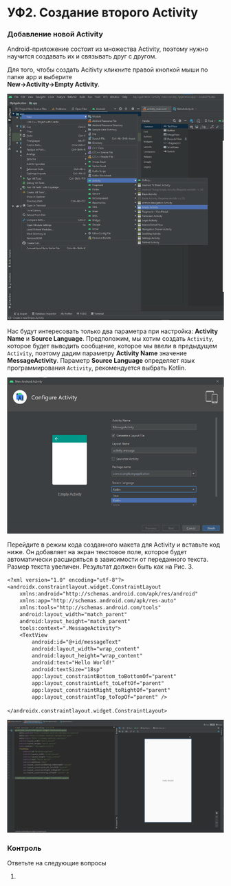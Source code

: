 # УФ2. Создание второго Activity

### Добавление новой Activity

Android-приложение состоит из множества Activity, поэтому нужно научится создавать их и связывать друг с другом.

Для того, чтобы создать Acitivty кликните правой кнопкой мыши по папке app и выберите   
**New-&gt;Activity-&gt;Empty Activity**.

![&#x420;&#x438;&#x441;. 1. &#x421;&#x43E;&#x437;&#x434;&#x430;&#x43D;&#x438;&#x435; &#x43D;&#x43E;&#x432;&#x43E;&#x433;&#x43E; Activity](../../.gitbook/assets/image%20%2814%29.png)

Нас будут интересовать только два параметра при настройка: **Activity Name** и **Source Language**. Предположим, мы хотим создать `Activity`, которое будет выводить сообщение, которое мы ввели в предыдущем `Activity`, поэтому дадим параметру **Activity Name** значение **MessageActivity**. Параметр **Source Language** определяет язык программирования `Activity`,  рекомендуется выбрать Kotlin.

![&#x420;&#x438;&#x441;. 2. &#x421;&#x43E;&#x437;&#x434;&#x430;&#x43D;&#x438;&#x435; MessageActivity](../../.gitbook/assets/image%20%2816%29.png)

Перейдите в режим кода созданного макета для Activity и вставьте код ниже. Он добавляет на экран текстовое поле, которое будет автоматически расширяться в зависимости от переданного текста. Размер текста увеличен. Результат должен быть как на Рис. 3.

```markup
<?xml version="1.0" encoding="utf-8"?>
<androidx.constraintlayout.widget.ConstraintLayout
    xmlns:android="http://schemas.android.com/apk/res/android"
    xmlns:app="http://schemas.android.com/apk/res-auto"
    xmlns:tools="http://schemas.android.com/tools"
    android:layout_width="match_parent"
    android:layout_height="match_parent"
    tools:context=".MessageActivity">
    <TextView
        android:id="@+id/messageText"
        android:layout_width="wrap_content"
        android:layout_height="wrap_content"
        android:text="Hello World!"
        android:textSize="18sp"
        app:layout_constraintBottom_toBottomOf="parent"
        app:layout_constraintLeft_toLeftOf="parent"
        app:layout_constraintRight_toRightOf="parent"
        app:layout_constraintTop_toTopOf="parent" />
 
</androidx.constraintlayout.widget.ConstraintLayout>
```

![&#x420;&#x438;&#x441;.3. &#x41C;&#x430;&#x43A;&#x435;&#x442; MessageActivity](../../.gitbook/assets/image%20%2813%29.png)

### Контроль

Ответьте на следующие вопросы

1. 
